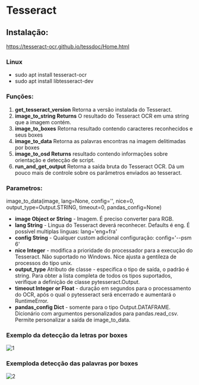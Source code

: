 # Tesseract

## Instalação:

https://tesseract-ocr.github.io/tessdoc/Home.html

### Linux

* sudo apt install tesseract-ocr
* sudo apt install libtesseract-dev


### Funções:

1. **get_tesseract_version** Retorna a versão instalada do Tesseract.
2. **image_to_string Returns** O resultado do Tesseract OCR em uma string que a imagem contém.
3. **image_to_boxes** Retorna resultado contendo caracteres reconhecidos e seus boxes
4. **image_to_data** Retorna as palavras encontras na imagem delitimadas por boxes
5. **image_to_osd Returns** resultado contendo informações sobre orientação e detecção de script.
6. **run_and_get_output** Retorna a saída bruta do Tesseract OCR. Dá um pouco mais de controle sobre os parâmetros enviados ao tesseract.

### Parametros:

image_to_data(image, lang=None, config='', nice=0, output_type=Output.STRING, timeout=0, pandas_config=None)

* **image Object or String** - Imagem. É preciso converter para RGB.
* **lang String** - Lingua do Tesseract deverá reconhecer. Defaults é eng. É possível multiplas linguas: lang='eng+fra'
* **config String** - Qualquer custom adicional configuração: config='--psm 6'
* **nice Integer** - modifica a prioridade do processador para a execução do Tesseract. Não suportado no Windows. Nice ajusta a gentileza de processos do tipo unix.
* **output_type** Atributo de classe - especifica o tipo de saída, o padrão é string. Para obter a lista completa de todos os tipos suportados, verifique a definição de classe pytesseract.Output.
* **timeout Integer or Float** - duração em segundos para o processamento do OCR, após o qual o pytesseract será encerrado e aumentará o RuntimeError.
* **pandas_config Dict** - somente para o tipo Output.DATAFRAME. Dicionário com argumentos personalizados para pandas.read_csv. Permite personalizar a saída de image_to_data.


### Exemplo da detecção da letras por boxes

![1](https://user-images.githubusercontent.com/5797933/87323903-c2af5400-c505-11ea-86dd-ce56b71c075c.png)


### Exemploda detecção das palavras por boxes

![2](https://user-images.githubusercontent.com/5797933/87323907-c4791780-c505-11ea-98f0-91c2d9812c6c.png)

